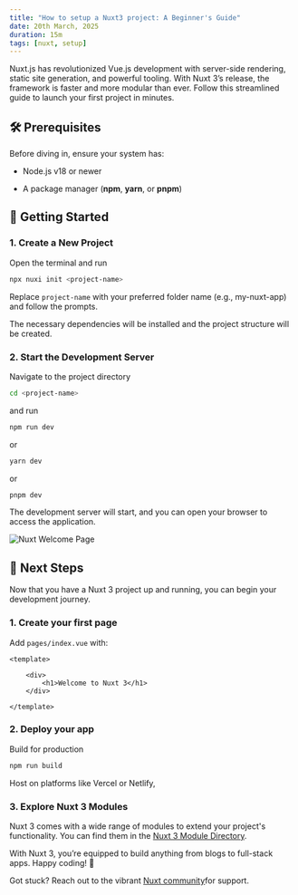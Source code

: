```yaml
---
title: "How to setup a Nuxt3 project: A Beginner's Guide"
date: 20th March, 2025
duration: 15m
tags: [nuxt, setup]
---
```


Nuxt.js has revolutionized Vue.js development with server-side rendering, static site generation, and powerful tooling.
With Nuxt 3’s release, the framework is faster and more modular than ever. Follow this streamlined guide to launch your first project in minutes.

## 🛠️ **Prerequisites**
Before diving in, ensure your system has:

- Node.js v18 or newer

- A package manager (**npm**, **yarn**, or **pnpm**)

## 🚀 Getting Started

### 1. **Create a New Project**

Open the terminal and run

```bash
npx nuxi init <project-name>
```

Replace `project-name` with your preferred folder name (e.g., my-nuxt-app)
and follow the prompts.

The necessary dependencies will be installed and the project structure will be created.

### 2. **Start the Development Server**

Navigate to the project directory 

```bash
cd <project-name>
```

and run

```bash
npm run dev 

```

or

```bash
yarn dev
```

or

```bash
pnpm dev
```


The development server will start, and you can open your browser to access the application.

![Nuxt Welcome Page](/postsImages/nuxt-welcome-page.png "Nuxt Welcome Page")

## 🚀 **Next Steps**

Now that you have a Nuxt 3 project up and running, you can begin your development journey.

### 1. Create your first page

Add `pages/index.vue` with:

```vue
<template>

    <div>
        <h1>Welcome to Nuxt 3</h1>
    </div>

</template>
```

### 2. **Deploy your app**

Build for production

```bash
npm run build
```

Host on platforms like Vercel or Netlify,


### 3. **Explore Nuxt 3 Modules**

Nuxt 3 comes with a wide range of modules to extend your project's functionality. You can find them in the [Nuxt 3 Module Directory](https://nuxt.com/modules).

With Nuxt 3, you’re equipped to build anything from blogs to full-stack apps. Happy coding! 🎉

Got stuck? Reach out to the vibrant [Nuxt community](https://nuxt.com/docs/community/getting-help)for support.